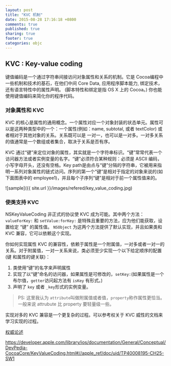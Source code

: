 ```yaml
---
layout: post
title: "KVC 机制"
date: 2015-08-28 17:16:18 +0800
comments: true
published: true
sharing: true
footer: true
categories: objc
---
```


## KVC : Key-value coding

键值编码是一个通过字符串间接访问对象属性和关系的机制。它是 Cocoa编程中一些机制和技术的基石，在他们中间 Core Data, 应用程序脚本能力, 绑定技术，还有语言特性中的属性声明。 (脚本特性和绑定是指 OS X 上的 Cocoa。) 你也能使用键值编码来简化你的程序代码。

### 对象属性和 KVC

KVC 的核心是属性的通用概念。一个属性对应一个对象封装的状态单元。属性可以是这两种类型中的一个：一个属性(例如：name, subtotal, 或者 textColor) 或者相对于其他对象的关系。关系既可以是 一对一，也可以是一对多。一对多关系的值通常是一个数组或者集合，取决于关系是否有序。

KVC 通过“键”来定位对象的属性，其实就是一个字符串标识。“键”常常代表一个访问器方法或者实例变量的名字。“键”必须符合某种规则：必须是 ASCII 编码，小写字母开头，还没有空格。Key path是由点与“键”分隔的字符串，它被用来指明一系列对象属性的链式访问。序列的第一个“键”是相对于指定的对象来说的(如下面图表中的 employee1)，并且每个子序列“键”是相对于前一个属性值来的。

![sample]({{ site.url }}/images/refered/key_value_coding.jpg)

### 使类支持 KVC

NSKeyValueCoding 非正式的协议使 KVC 成为可能。其中两个方法： `valueForKey:` 和 `setValue:forKey:` 是特殊且重要的方法，应为他们能获取，设置给定 “键” 的属性值。 `NSObject` 为这两个方法提供了默认实现，并且如果类和 KVC 兼容，它可以依赖这个实现。

你如何实现属性 KVC 的兼容性，依赖于属性是一个附属值，一对多或者一对一的关系。对于附属值，一对一关系来说，类必须至少实现一个以下给定顺序的配置(键 和属性的键关联)：

1.  类使用“键”的名字来声明属性
2.  实现了以“键”命名的访问器，如果属性是可修改的，`setKey:`(如果属性是一个布尔值，`getter`访问起方法有 `isKey` 有形式。)
3.  声明了 `key` 或者 `_key`形式的实例变量。

> PS: 这里我认为 `attribute`叫做附属值或者值，`property`称作属性更恰当。一般来说 attrubute 比 property 要轻量级一些。

实现对多的 KVC 兼容是一个更复杂的过程。可以参考权关于 KVC 威性的文档来学习实现的过程。

[权威论述](https://developer.apple.com/library/ios/documentation/Cocoa/Conceptual/KeyValueCoding/Articles/KeyValueCoding.html#//apple_ref/doc/uid/10000107i)



<https://developer.apple.com/library/ios/documentation/General/Conceptual/DevPedia-CocoaCore/KeyValueCoding.html#//apple_ref/doc/uid/TP40008195-CH25-SW1>